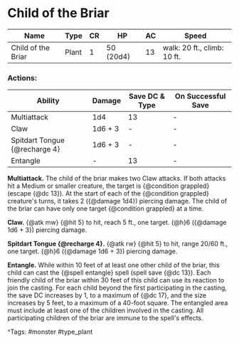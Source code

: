 # Child of the Briar

| Name | Type | CR | HP | AC | Speed |
|------|------|----|----|----|-------|
| Child of the Briar | Plant | 1 | 50 (20d4) | 13 | walk: 20 ft., climb: 10 ft. |

### Actions:

| Ability | Damage | Save DC & Type | On Successful Save |
|---------|--------|----------------|--------------------|
| Multiattack | 1d4 | 13 | - |
| Claw | 1d6 + 3 | - | - |
| Spitdart Tongue {@recharge 4} | 1d6 + 3 | - | - |
| Entangle | - | 13 | - |


**Multiattack.** The child of the briar makes two Claw attacks. If both attacks hit a Medium or smaller creature, the target is {@condition grappled} (escape {@dc 13}). At the start of each of the {@condition grappled} creature's turns, it takes 2 ({@damage 1d4}) piercing damage. The child of the briar can have only one target {@condition grappled} at a time.

**Claw.** {@atk mw} {@hit 5} to hit, reach 5 ft., one target. {@h}6 ({@damage 1d6 + 3}) piercing damage.

**Spitdart Tongue {@recharge 4}.** {@atk rw} {@hit 5} to hit, range 20/60 ft., one target. {@h}6 ({@damage 1d6 + 3}) piercing damage.

**Entangle.** While within 10 feet of at least one other child of the briar, this child can cast the {@spell entangle} spell (spell save {@dc 13}). Each friendly child of the briar within 30 feet of this child can use its reaction to join the casting. For each child beyond the first participating in the casting, the save DC increases by 1, to a maximum of {@dc 17}, and the size increases by 5 feet, to a maximum of a 40-foot square. The entangled area must include at least one of the children involved in the casting. All participating children of the briar are immune to the spell's effects.

^Tags: #monster #type_plant